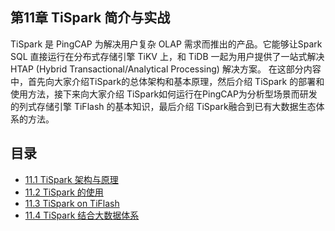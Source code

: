## 第11章 TiSpark 简介与实战

TiSpark 是 PingCAP 为解决用户复杂 OLAP 需求而推出的产品。它能够让Spark SQL 直接运行在分布式存储引擎 TiKV 上，和 TiDB 一起为用户提供了一站式解决 HTAP (Hybrid Transactional/Analytical Processing) 解决方案。
在这部分内容中，首先向大家介绍TiSpark的总体架构和基本原理，然后介绍 TiSpark 的部署和使用方法，接下来向大家介绍 TiSpark如何运行在PingCAP为分析型场景而研发的列式存储引擎 TiFlash 的基本知识，最后介绍 TiSpark融合到已有大数据生态体系的方法。

## 目录

- [11.1 TiSpark 架构与原理](tispark-architecture.md)
- [11.2 TiSpark 的使用](tispark-in-action.md)
- [11.3 TiSpark on TiFlash](tispark-on-tiflash.md)
- [11.4 TiSpark 结合大数据体系](tispark-on-bigdata.md)
